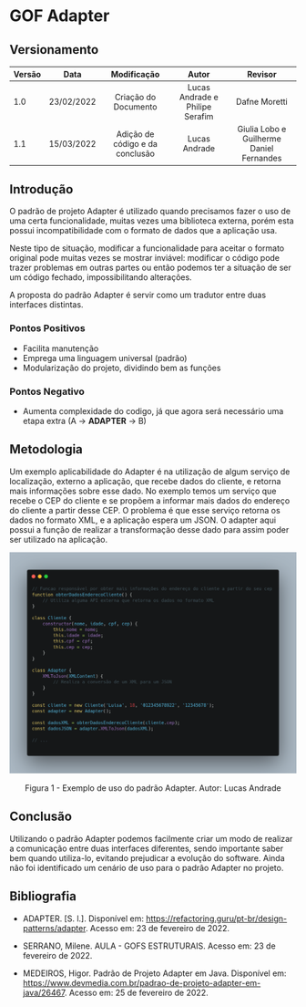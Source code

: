 # GOF Adapter

## Versionamento

| Versão | Data       | Modificação          | Autor                        |Revisor|
| ------ | :--------: | :------------------: | :--------------------------: | :---: |
| 1.0    | 23/02/2022 | Criação do Documento | Lucas Andrade e Philipe Serafim | Dafne Moretti |
| 1.1    | 15/03/2022 | Adição de código e da conclusão | Lucas Andrade | Giulia Lobo e Guilherme Daniel Fernandes |

## Introdução

O padrão de projeto Adapter é utilizado quando precisamos fazer o uso de uma certa funcionalidade, muitas vezes uma biblioteca externa, porém esta possui incompatibilidade com o formato de dados que a aplicação usa.

Neste tipo de situação, modificar a funcionalidade para aceitar o formato original pode muitas vezes se mostrar inviável: modificar o código pode trazer problemas em outras partes ou então podemos ter a situação de ser um código fechado, impossibilitando alterações.

A proposta do padrão Adapter é servir como um tradutor entre duas interfaces distintas.

### Pontos Positivos

- Facilita manutenção
- Emprega uma linguagem universal (padrão)
- Modularização do projeto, dividindo bem as funções

### Pontos Negativo

- Aumenta complexidade do codigo, já que agora será necessário uma etapa extra (A -> **ADAPTER** -> B)

## Metodologia

Um exemplo aplicabilidade do Adapter é na utilização de algum serviço de localização, externo a aplicação, que recebe dados do cliente, e retorna mais informações sobre esse dado. No exemplo temos um serviço que recebe o CEP do cliente e se propõem a informar mais dados do endereço do cliente a partir desse CEP. O problema é que esse serviço retorna os dados no formato XML, e a aplicação espera um JSON. O adapter aqui possui a função de realizar a transformação desse dado para assim poder ser utilizado na aplicação.

![Adapter Exemplo](../../assets/images/gof-adapter-example.png)
<figcaption style="text-align: center">Figura 1 - Exemplo de uso do padrão Adapter. Autor: Lucas Andrade</figcaption>

## Conclusão

Utilizando o padrão Adapter podemos facilmente criar um modo de realizar a comunicação entre duas interfaces diferentes, sendo importante saber bem quando utiliza-lo, evitando prejudicar a evolução do software. Ainda não foi identificado um cenário de uso para o padrão Adapter no projeto.

## Bibliografia

- ADAPTER. [S. l.]. Disponível em: <https://refactoring.guru/pt-br/design-patterns/adapter>. Acesso em: 23 de fevereiro de 2022.

- SERRANO, Milene. AULA - GOFS ESTRUTURAIS. Acesso em: 23 de fevereiro de 2022.

- MEDEIROS, Higor. Padrão de Projeto Adapter em Java. Disponível em: <https://www.devmedia.com.br/padrao-de-projeto-adapter-em-java/26467>. Acesso em: 25 de fevereiro de 2022.

